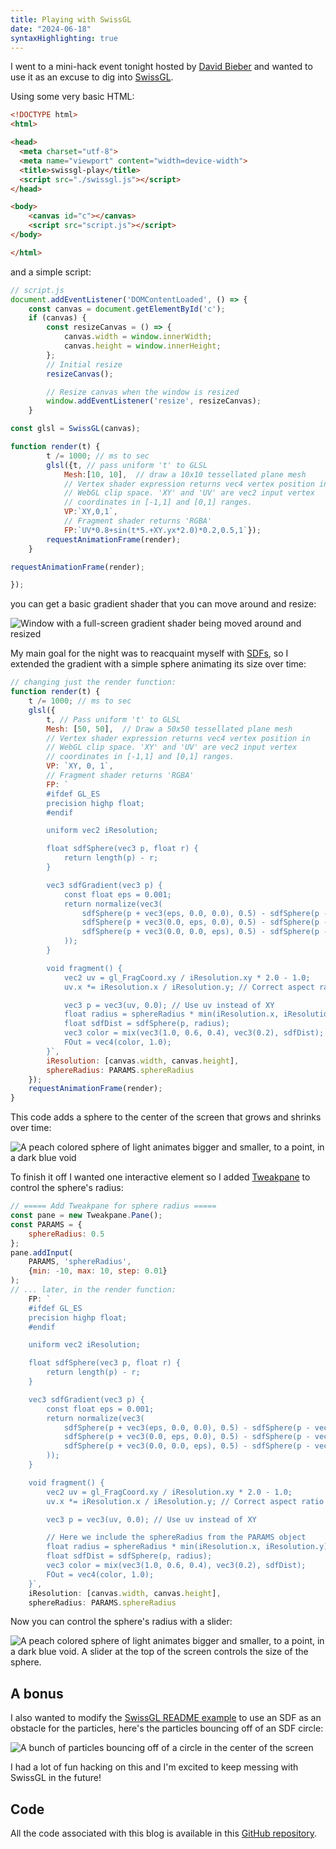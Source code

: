 ```yaml
---
title: Playing with SwissGL
date: "2024-06-18"
syntaxHighlighting: true
---
```



I went to a mini-hack event tonight hosted by [David Bieber](https://www.davidbieber.com/) and wanted to use it as an excuse to dig into [SwissGL](https://github.com/google/swissgl/). 

Using some very basic HTML: 
```html
<!DOCTYPE html>
<html>

<head>
  <meta charset="utf-8">
  <meta name="viewport" content="width=device-width">
  <title>swissgl-play</title>
  <script src="./swissgl.js"></script>
</head>

<body>
    <canvas id="c"></canvas>
    <script src="script.js"></script>
</body>

</html>
```

and a simple script: 
```javascript
// script.js
document.addEventListener('DOMContentLoaded', () => {
    const canvas = document.getElementById('c');
    if (canvas) {
        const resizeCanvas = () => {
            canvas.width = window.innerWidth;
            canvas.height = window.innerHeight;
        };
        // Initial resize
        resizeCanvas();

        // Resize canvas when the window is resized
        window.addEventListener('resize', resizeCanvas);
    }

const glsl = SwissGL(canvas);

function render(t) {
        t /= 1000; // ms to sec
        glsl({t, // pass uniform 't' to GLSL
            Mesh:[10, 10],  // draw a 10x10 tessellated plane mesh
            // Vertex shader expression returns vec4 vertex position in
            // WebGL clip space. 'XY' and 'UV' are vec2 input vertex 
            // coordinates in [-1,1] and [0,1] ranges.
            VP:`XY,0,1`,
            // Fragment shader returns 'RGBA'
            FP:`UV*0.8+sin(t*5.+XY.yx*2.0)*0.2,0.5,1`});
        requestAnimationFrame(render);
    }

requestAnimationFrame(render);

});
```

you can get a basic gradient shader that you can move around and resize:

![Window with a full-screen gradient shader being moved around and resized](../../assets/images/swissgl-play/0.gif)

My main goal for the night was to reacquaint myself with [SDFs](https://iquilezles.org/articles/distfunctions/), so I extended the gradient with a simple sphere animating its size over time:

```javascript
// changing just the render function:
function render(t) {
    t /= 1000; // ms to sec
    glsl({
        t, // Pass uniform 't' to GLSL
        Mesh: [50, 50],  // Draw a 50x50 tessellated plane mesh
        // Vertex shader expression returns vec4 vertex position in
        // WebGL clip space. 'XY' and 'UV' are vec2 input vertex 
        // coordinates in [-1,1] and [0,1] ranges.
        VP: `XY, 0, 1`, 
        // Fragment shader returns 'RGBA'
        FP: `
        #ifdef GL_ES
        precision highp float;
        #endif

        uniform vec2 iResolution;

        float sdfSphere(vec3 p, float r) {
            return length(p) - r;
        }

        vec3 sdfGradient(vec3 p) {
            const float eps = 0.001;
            return normalize(vec3(
                sdfSphere(p + vec3(eps, 0.0, 0.0), 0.5) - sdfSphere(p - vec3(eps, 0.0, 0.0), 0.5),
                sdfSphere(p + vec3(0.0, eps, 0.0), 0.5) - sdfSphere(p - vec3(0.0, eps, 0.0), 0.5),
                sdfSphere(p + vec3(0.0, 0.0, eps), 0.5) - sdfSphere(p - vec3(0.0, 0.0, eps), 0.5)
            ));
        }

        void fragment() {
            vec2 uv = gl_FragCoord.xy / iResolution.xy * 2.0 - 1.0;
            uv.x *= iResolution.x / iResolution.y; // Correct aspect ratio

            vec3 p = vec3(uv, 0.0); // Use uv instead of XY
            float radius = sphereRadius * min(iResolution.x, iResolution.y) / max(iResolution.x, iResolution.y) - sin(t * 0.5); // Adjust radius
            float sdfDist = sdfSphere(p, radius);
            vec3 color = mix(vec3(1.0, 0.6, 0.4), vec3(0.2), sdfDist);
            FOut = vec4(color, 1.0);
        }`,
        iResolution: [canvas.width, canvas.height],
        sphereRadius: PARAMS.sphereRadius
    });
    requestAnimationFrame(render);
}
```

This code adds a sphere to the center of the screen that grows and shrinks over time:

![A peach colored sphere of light animates bigger and smaller, to a point, in a dark blue void](../../assets/images/swissgl-play/1.gif)

To finish it off I wanted one interactive element so I added [Tweakpane](https://tweakpane.github.io/docs/v3/) to control the sphere's radius:

```javascript
// ===== Add Tweakpane for sphere radius =====
const pane = new Tweakpane.Pane();
const PARAMS = {
    sphereRadius: 0.5
};
pane.addInput(
    PARAMS, 'sphereRadius',
    {min: -10, max: 10, step: 0.01}
);
// ... later, in the render function:
    FP: `
    #ifdef GL_ES
    precision highp float;
    #endif

    uniform vec2 iResolution;

    float sdfSphere(vec3 p, float r) {
        return length(p) - r;
    }

    vec3 sdfGradient(vec3 p) {
        const float eps = 0.001;
        return normalize(vec3(
            sdfSphere(p + vec3(eps, 0.0, 0.0), 0.5) - sdfSphere(p - vec3(eps, 0.0, 0.0), 0.5),
            sdfSphere(p + vec3(0.0, eps, 0.0), 0.5) - sdfSphere(p - vec3(0.0, eps, 0.0), 0.5),
            sdfSphere(p + vec3(0.0, 0.0, eps), 0.5) - sdfSphere(p - vec3(0.0, 0.0, eps), 0.5)
        ));
    }

    void fragment() {
        vec2 uv = gl_FragCoord.xy / iResolution.xy * 2.0 - 1.0;
        uv.x *= iResolution.x / iResolution.y; // Correct aspect ratio

        vec3 p = vec3(uv, 0.0); // Use uv instead of XY

        // Here we include the sphereRadius from the PARAMS object
        float radius = sphereRadius * min(iResolution.x, iResolution.y) / max(iResolution.x, iResolution.y) - sin(t * 0.5); // Adjust radius
        float sdfDist = sdfSphere(p, radius);
        vec3 color = mix(vec3(1.0, 0.6, 0.4), vec3(0.2), sdfDist);
        FOut = vec4(color, 1.0);
    }`,
    iResolution: [canvas.width, canvas.height],
    sphereRadius: PARAMS.sphereRadius
```

Now you can control the sphere's radius with a slider:

![A peach colored sphere of light animates bigger and smaller, to a point, in a dark blue void. A slider at the top of the screen controls the size of the sphere.](../../assets/images/swissgl-play/2.gif)

## A bonus

I also wanted to modify the [SwissGL README example](https://github.com/google/swissgl/?tab=readme-ov-file#particle-life) to use an SDF as an obstacle for the particles, here's the particles bouncing off of an SDF circle:

![A bunch of particles bouncing off of a circle in the center of the screen](../../assets/images/swissgl-play/3.gif)

I had a lot of fun hacking on this and I'm excited to keep messing with SwissGL in the future!

## Code

All the code associated with this blog is available in this [GitHub repository](https://github.com/cwervo/swissgl-play).